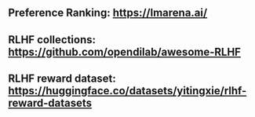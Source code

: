 ## Preference Ranking: https://lmarena.ai/
## RLHF collections: https://github.com/opendilab/awesome-RLHF
## RLHF reward dataset: https://huggingface.co/datasets/yitingxie/rlhf-reward-datasets